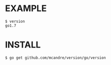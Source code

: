 # EXAMPLE

```
$ version
go1.7
```

# INSTALL

```
$ go get github.com/mcandre/version/go/version
```
